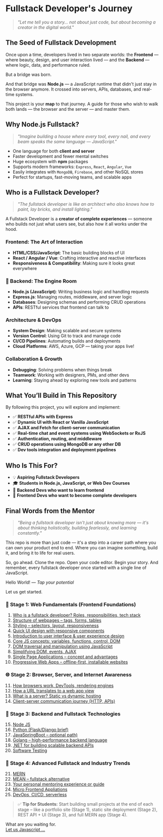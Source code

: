 # Fullstack Developer's Journey

> *"Let me tell you a story... not about just code, but about becoming a creator in the digital world."*

## The Seed of Fullstack Development

Once upon a time, developers lived in two separate worlds: the **Frontend** — where beauty, design, and user interaction lived — and the **Backend** — where logic, data, and performance ruled.

But a bridge was born.

And that bridge was **Node.js** — a JavaScript runtime that didn't just stay in the browser anymore. It crossed into servers, APIs, databases, and real-time systems.

This project is your **map** to that journey. A guide for those who wish to walk both lands — the browser and the server — and master them.

##  Why Node.js Fullstack?

> *"Imagine building a house where every tool, every nail, and every beam speaks the same language — JavaScript."*

- One language for both **client and server**
- Faster development and fewer mental switches
- Huge ecosystem with **npm** packages
- Supports modern frameworks: `Express`, `React`, `Angular`, `Vue`
- Easily integrates with `MongoDB`, `Firebase`, and other NoSQL stores
- Perfect for startups, fast-moving teams, and scalable apps

 
## Who is a Fullstack Developer?
> *"The fullstack developer is like an architect who also knows how to paint, lay bricks, and install lighting."*

A Fullstack Developer is a **creator of complete experiences** — someone who builds not just what users see, but also how it all works under the hood.

###  Frontend: The Art of Interaction
- **HTML/CSS/JavaScript**: The basic building blocks of UI
- **React / Angular / Vue**: Crafting interactive and reactive interfaces
- **Responsiveness & Compatibility**: Making sure it looks great everywhere

### 🔧 Backend: The Engine Room
- **Node.js (JavaScript)**: Writing business logic and handling requests
- **Express.js**: Managing routes, middleware, and server logic
- **Databases**: Designing schemas and performing CRUD operations
- **APIs**: RESTful services that frontend can talk to

###  Architecture & DevOps
- **System Design**: Making scalable and secure systems
- **Version Control**: Using Git to track and manage code
- **CI/CD Pipelines**: Automating builds and deployments
- **Cloud Platforms**: AWS, Azure, GCP — taking your apps live!

###  Collaboration & Growth
- **Debugging**: Solving problems when things break
- **Teamwork**: Working with designers, PMs, and other devs
- **Learning**: Staying ahead by exploring new tools and patterns

## What You’ll Build in This Repository

By following this project, you will explore and implement:

- ✅ **RESTful APIs with Express**
- ✅ **Dynamic UI with React or Vanilla JavaScript**
- ✅ **AJAX and Fetch for client-server communication**
- ✅ **Real-time chat and event systems using WebSockets or RxJS**
- ✅ **Authentication, routing, and middleware**
- ✅ **CRUD operations using MongoDB or any other DB**
- ✅ **Dev tools integration and deployment pipelines**

## Who Is This For?

- 💡 **Aspiring Fullstack Developers**
- 🎓 **Students in Node.js, JavaScript, or Web Dev Courses**
- 🧪 **Backend Devs who want to learn frontend**
- 🚀 **Frontend Devs who want to become complete developers**

## Final Words from the Mentor

> *"Being a fullstack developer isn't just about knowing more — it's about thinking holistically, building fearlessly, and learning constantly."*

This repo is more than just code — it's a step into a career path where you can own your product end to end. Where you can imagine something, build it, and bring it to life for real users.

So, go ahead. Clone the repo. Open your code editor. Begin your story. And remember, every fullstack developer once started with a single line of JavaScript.

Hello World! 
— *Tap your potential*


Let us get started.
 
### 🧱 **Stage 1: Web Fundamentals (Frontend Foundations)**

1. <a href="https://github.com/RaviTambade/TFLNodeJS/blob/main/notes/fullstackdeveloper.md">Who is a fullstack developer? Roles, responsibilities, tech stack</a>
2. <a href="https://github.com/RaviTambade/TFLNodeJS/blob/main/notes/html.md">Structure of webpages – tags, forms, tables</a>
3. <a href="https://github.com/RaviTambade/TFLNodeJS/blob/main/notes/css.md">Styling – selectors, layout, responsiveness</a>
4. <a href="https://github.com/RaviTambade/TFLNodeJS/blob/main/notes/bootstrap.md">Quick UI design with responsive components</a>
5. <a href="https://github.com/RaviTambade/TFLNodeJS/blob/main/notes/uiux.md">Introduction to user interface & user experience design</a>
6. <a href="https://github.com/RaviTambade/TFLNodeJS/blob/main/notes/javascript/">Core JS concepts: variables, functions, control, DOM</a>
7. <a href="https://github.com/RaviTambade/TFLNodeJS/blob/main/notes/dom.md">DOM traversal and manipulation using JavaScript</a>
8. <a href="https://github.com/RaviTambade/TFLNodeJS/blob/main/notes/jquery.md">Simplifying DOM, events, AJAX</a>
9. <a href="https://github.com/RaviTambade/TFLNodeJS/blob/main/notes/spa.md">Single Page Applications – concept and advantages</a>
10. <a href="https://github.com/RaviTambade/TFLNodeJS/blob/main/notes/pwa.md">Progressive Web Apps – offline-first, installable websites</a>

### 🌐 **Stage 2: Browser, Server, and Internet Awareness**

11. <a href="https://github.com/RaviTambade/TFLNodeJS/blob/main/notes/browser.md">How browsers work, DevTools, rendering engines</a>
12. <a href="https://github.com/RaviTambade/TFLNodeJS/blob/main/notes/webappurlinbrowser.md">How a URL translates to a web app view</a>
13. <a href="https://github.com/RaviTambade/TFLNodeJS/blob/main/notes/webserver.md">What is a server? Static vs dynamic hosting</a>
14. <a href="https://github.com/RaviTambade/TFLNodeJS/blob/main/notes/journeyclientserver.md">Client-server communication journey (HTTP, APIs)</a>


### 🧰 **Stage 3: Backend and Fullstack Technologies**

15. <a href="https://github.com/RaviTambade/TFLNodeJS/blob/main/notes/nodejs/">Node JS</a>
16. <a href="https://github.com/RaviTambade/TFLNodeJS/blob/main/notes/python.md">Python (Flask/Django brief)</a>
17. <a href="https://github.com/RaviTambade/TFLNodeJS/blob/main/notes/java.md">JavaSpringBoot – optional path)</a>
18. <a href="https://github.com/RaviTambade/TFLNodeJS/blob/main/notes/go.md"> Golang – high-performance backend language</a>
19. <a href="https://github.com/RaviTambade/TFLNodeJS/blob/main/notes/dotnet.md">.NET for building scalable backend APIs</a>
20. <a href="https://github.com/RaviTambade/TFLNodeJS/blob/main/notes/Testing/">Software Testing</a>


### 🧠 **Stage 4: Advanced Fullstack and Industry Trends**

21. <a href="https://github.com/RaviTambade/TFLNodeJS/blob/main/notes/mern.md">MERN</a>
22. <a href="https://github.com/RaviTambade/TFLNodeJS/blob/main/notes/mean.md">MEAN – fullstack alternative</a>
23. <a href="https://github.com/RaviTambade/TFLNodeJS/blob/main/notes/mentoringmern.md">Your personal mentoring experience or guide</a>
24. <a href="https://github.com/RaviTambade/TFLNodeJS/blob/main/notes/microfrontend.md">Micro Frontend Appliations</a>
25. <a href="https://github.com/RaviTambade/TFLNodeJS/blob/main/notes/fullstackdevtrends.md"> DevOps, CI/CD, serverless</a>


> ✅ **Tip for Students:**
> Start building small projects at the end of each stage – like a portfolio site (Stage 1), static site deployment (Stage 2), REST API + UI (Stage 3), and full MERN app (Stage 4).

What are you waiting for.  
<a href="https://github.com/RaviTambade/TFLNodeJS/blob/main/notes/javascript/index.md">Let us Javascript ...</a>
 
